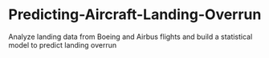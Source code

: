 # Predicting-Aircraft-Landing-Overrun
Analyze landing data from Boeing and Airbus flights and build a statistical model to predict landing overrun
